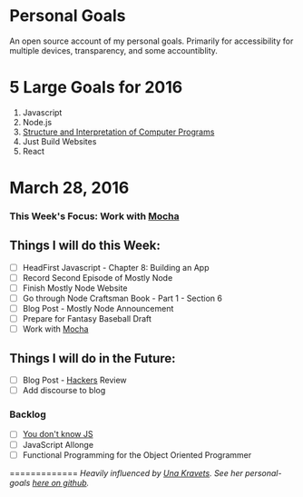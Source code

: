 # Personal Goals

An open source account of my personal goals. Primarily for accessibility for multiple devices, transparency, and some accountiblity.

# 5 Large Goals for 2016

1. Javascript
2. Node.js
3. [Structure and Interpretation of Computer Programs](https://mitpress.mit.edu/sicp/)
4. Just Build Websites
5. React

# March 28, 2016 

### This Week's Focus: Work with [Mocha](https://mochajs.org/) 

## Things I will do this Week:
- [ ] HeadFirst Javascript - Chapter 8: Building an App
- [ ] Record Second Episode of Mostly Node
- [ ] Finish Mostly Node Website 
- [ ] Go through Node Craftsman Book - Part 1 - Section 6
- [ ] Blog Post - Mostly Node Announcement
- [ ] Prepare for Fantasy Baseball Draft
- [ ] Work with [Mocha](https://mochajs.org/) 

## Things I will do in the Future: 
- [ ] Blog Post -
[Hackers](http://www.amazon.com/Hackers-Computer-Revolution-Anniversary-Edition/dp/1449388396) Review
- [ ] Add discourse to blog

### Backlog
- [ ] [You don't know JS](https://github.com/getify/You-Dont-Know-JS)
- [ ] JavaScript Allonge 
- [ ] Functional Programming for the Object Oriented Programmer

=============
*Heavily influenced by [Una Kravets](http://unakravets.com/). See her personal-goals [here on github](https://github.com/una/personal-goals).*
